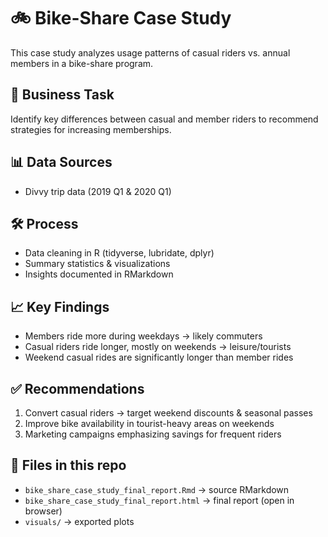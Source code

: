 # 🚲 Bike-Share Case Study

This case study analyzes usage patterns of casual riders vs. annual members in a bike-share program.

## 📌 Business Task
Identify key differences between casual and member riders to recommend strategies for increasing memberships.

## 📊 Data Sources
- Divvy trip data (2019 Q1 & 2020 Q1)

## 🛠️ Process
- Data cleaning in R (tidyverse, lubridate, dplyr)
- Summary statistics & visualizations
- Insights documented in RMarkdown

## 📈 Key Findings
- Members ride more during weekdays → likely commuters  
- Casual riders ride longer, mostly on weekends → leisure/tourists  
- Weekend casual rides are significantly longer than member rides  

## ✅ Recommendations
1. Convert casual riders → target weekend discounts & seasonal passes  
2. Improve bike availability in tourist-heavy areas on weekends  
3. Marketing campaigns emphasizing savings for frequent riders  

## 📂 Files in this repo
- `bike_share_case_study_final_report.Rmd` → source RMarkdown  
- `bike_share_case_study_final_report.html` → final report (open in browser)  
- `visuals/` → exported plots  
